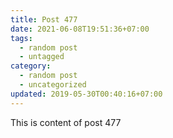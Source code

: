 ```yaml
---
title: Post 477
date: 2021-06-08T19:51:36+07:00
tags:
  - random post
  - untagged
category:
  - random post
  - uncategorized
updated: 2019-05-30T00:40:16+07:00
---
```

This is content of post 477